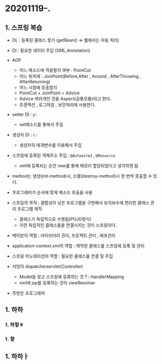 # 20201119-.

## 1. 스프링 복습
- DL : 등록된 클래스 찾기 (getBean() => 웹에서는 자동 처리)
- DI : 필요한 데이터 주입 (XML,Annotation)
- AOP 
  - 어느 메소드에 적용할지 여부 : PointCut
  - 어느 위치에  : JoinPoint(Before,After , Around , AfterThrowing , AfterReturning)
  - 어느 시점에 호출할지 
  - PointCut + JoinPoint = Advice
  - Advice 여러개인 것을 Aspect(공통모듈)라고 한다.
  - 트랜젝션 , 로그파일 , 보안처리에 사용한다.

- setter DI : `p:`
  - set메소드를 통해서 주입
  
- 생성자 DI : `c:`
  - 생성자의 매개변수를 이용해서 주입
  
- 스프링에 등록된 객체주소 주입 : `@Autowired` , `@Resource`
  - xml에 등록되는 순간 new를 통해 메모리 할당되었다고 생각하면 됨
  
- method는 생성(init-method)시, 소멸(destroy-method)시 한 번씩 호출할 수 있다.
- 프로그래머가 순서에 맞게 메소드 호출을 사용

- 스프링의 목적 : 결합성이 낮은 프로그램을 구현해서 유지보수에 편리한 클래스 관리 프로그램 제작
  - 클래스가 독립적으로 수행됨(POJO방식)
  - 이런 독립적인 클래스들을 연결시키는 것이 스프링이다.
  
- 메이븐의 역할 : 라이브러리 관리, 프로젝트 관리 ,  배포관리
- application-context.xml의 역할 : 제작한 클래스를 스프링에 등록 및 관리
- 스프링 어노테이션의 역할 : 필요한 클래스를 연결 및 주입

- 서빙이 dispatcherservlet(Controller)
  - Model을 찾고 스프링에 등록하는 것 ? : HandlerMapping 
  - xml에 jsp를 등록하는 것이 viewResolver
- 주방은 프로그래머


## 1. 하하
### 1. 하핳ㅎ
### 1. 핳

## 1. 하하ㅏ
